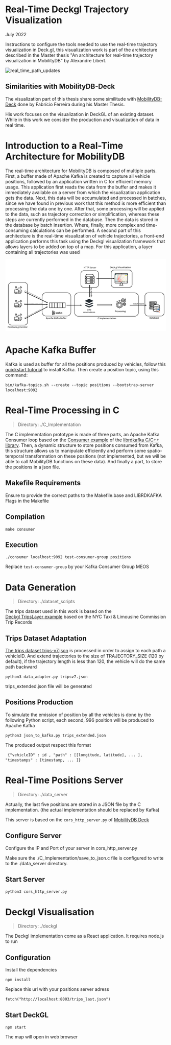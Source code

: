 # Real-Time Deckgl Trajectory Visualization


July 2022

Instructions to configure the tools needed to use the real-time trajectory visualization in Deck.gl, this visualization work is part of the architecture described in the Master thesis "An architecture for real-time trajectory visualization in MobilityDB" by Alexandre Libert.

![real_time_path_updates](images/real_time_path_updates.gif)

## Similarities with MobilityDB-Deck

The visualization part of this thesis share some similitude with [MobilityDB-Deck](https://github.com/MobilityDB/MobilityDB-Deck) done by Fabrício Ferreira during his Master Thesis.

His work focuses on the visualization in DeckGL of an existing dataset. While in this work we consider the production and visualization of data in real time.

# Introduction to a Real-Time Architecture for MobilityDB
The real-time architecture for MobilityDB is composed of multiple parts. First, a buffer made of Apache Kafka is created to capture all vehicle positions, followed by an application written in C for efficient memory usage. This application first reads the data from the buffer and makes it immediately available on a server from which the visualization application gets the data. Next, this data will be accumulated and processed in batches, since we have found in previous work that this method is more efficient than processing the data one by one. After that, some processing will be applied to the data, such as trajectory correction or simplification, whereas these steps are currently performed in the database. Then the data is stored in the database by batch insertion. Where, finally, more complex and time-consuming calculations can be performed. A second part of this architecture is the real-time visualization of vehicle trajectories, a front-end application performs this task using the Deckgl visualization framework that allows layers to be added on top of a map. For this application, a layer containing all trajectories was used

![real_time_architecture](images/real_time_architecture.png)


# Apache Kafka Buffer
Kafka is used as buffer for all the positions produced by vehicles, follow this [quickstart tutorial](https://kafka.apache.org/quickstart) to install Kafka. Then create a position topic, using this command:

    bin/kafka-topics.sh --create --topic positions --bootstrap-server localhost:9092

# Real-Time Processing in C
> Directory: ./C_Implementation

The C implementation prototype is made of three parts, an Apache Kafka Consumer loop based on the [Consumer example](https://github.com/edenhill/librdkafka/blob/master/examples/consumer.c) of the [librdkafka C/C++ library](https://github.com/edenhill/librdkafka). Then, a dynamic structure to store positions consumed from Kafka, this structure allows us to manipulate efficiently and perform some spatio-temporal transformation on these positions (not implemented, but we will be able to call MobilityDB functions on these data). And finally a part, to store the positions in a json file.

## Makefile Requirements
Ensure to provide the correct paths to the Makefile.base and LIBRDKAFKA Flags in the Makefile

## Compilation

    make consumer

## Execution

    ./consumer localhost:9092 test-consumer-group positions
Replace `test-consumer-group` by your Kafka Consumer Group
MEOS

# Data Generation

> Directory: ./dataset_scripts

The trips dataset used in this work is based on the  
[Deckgl TripsLayer example](https://deck.gl/examples/trips-layer/) based on the NYC Taxi & Limousine Commission Trip Records

## Trips Dataset Adaptation
[The trips dataset trips-v7.json](https://raw.githubusercontent.com/visgl/deck.gl-data/master/examples/trips/trips-v7.json) is processed in order to assign to each path a vehicleID. And extend trajectories to the size of TRAJECTORY_SIZE (120 by default), if the trajectory length is less than 120, the vehicle will do the same path backward

    python3 data_adapter.py tripsv7.json
trips_extended.json file  will be generated

## Positions Production
To simulate the emission of position by all the vehicles is done by the following Python script, each second, 996 position will be produced to Apache Kafka

    python3 json_to_kafka.py trips_extended.json 

The produced output respect this format

     {"vehicleID" : id , "path" : [[longitude, latitude], ... ], "timestamps" : [timestamp, ... ]}

# Real-Time Positions Server
> Directory: ./data_server

Actually, the last five positions are stored in a JSON file by the C implementation. (the actual implementation should be replaced by Kafka)

This server is based on the `cors_http_server.py` of [MobilityDB Deck](https://github.com/MobilityDB/MobilityDB-Deck/blob/main/geojsonvt/data/cors_http_server.py) 
## Configure Server

Configure the IP and Port of your server in cors_http_server.py

Make sure the ./C_Implementation/save_to_json.c file is configured to write to the ./data_server directory.

## Start Server

    python3 cors_http_server.py 

# Deckgl Visualisation 

> Directory: ./deckgl

The Deckgl implementation come as a React application. It requires node.js to run

## Configuration
Install the dependencies

    npm install

Replace this url with your positions server adress 

    fetch("http://localhost:8003/trips_last.json")

## Start DeckGL

    npm start

The map will open in web browser
